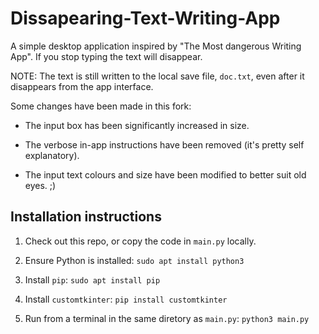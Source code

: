 # Dissapearing-Text-Writing-App
A simple desktop application inspired by "The Most dangerous Writing App". If you stop typing the text will disappear.

NOTE: The text is still written to the local save file, `doc.txt`, even after it disappears from the app interface.

Some changes have been made in this fork:

- The input box has been significantly increased in size.

- The verbose in-app instructions have been removed (it's pretty self explanatory).

- The input text colours and size have been modified to better suit old eyes. ;)

## Installation instructions

1. Check out this repo, or copy the code in `main.py` locally.

2. Ensure Python is installed:
`sudo apt install python3`

3. Install `pip`:
`sudo apt install pip`

4. Install `customtkinter`: 
`pip install customtkinter`

5. Run from a terminal in the same diretory as `main.py`:
`python3 main.py`
